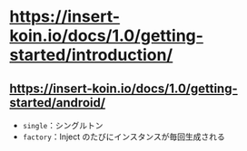 # https://insert-koin.io/docs/1.0/getting-started/introduction/

## https://insert-koin.io/docs/1.0/getting-started/android/

* `single`：シングルトン
* `factory`：Inject のたびにインスタンスが毎回生成される
